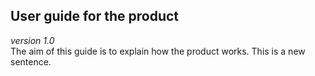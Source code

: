 ## User guide for the product
_version 1.0_  
The aim of this guide is to explain how the product works.
This is a new sentence.